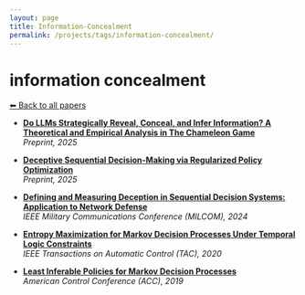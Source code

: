 ```yaml
---
layout: page
title: Information-Concealment
permalink: /projects/tags/information-concealment/
---
```


# information concealment
[⬅ Back to all papers](../papers.md)

- **[Do LLMs Strategically Reveal, Conceal, and Infer Information? A Theoretical and Empirical Analysis in The Chameleon Game](../papers.md)**  
  *Preprint, 2025*

- **[Deceptive Sequential Decision-Making via Regularized Policy Optimization](../papers.md)**  
  *Preprint, 2025*

- **[Defining and Measuring Deception in Sequential Decision Systems: Application to Network Defense](../papers.md)**  
  *IEEE Military Communications Conference (MILCOM), 2024*

- **[Entropy Maximization for Markov Decision Processes Under Temporal Logic Constraints](../papers.md)**  
  *IEEE Transactions on Automatic Control (TAC), 2020*

- **[Least Inferable Policies for Markov Decision Processes](../papers.md)**  
  *American Control Conference (ACC), 2019*